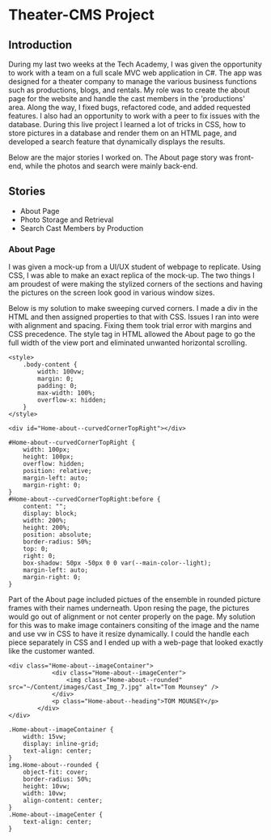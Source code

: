 # Theater-CMS Project

## Introduction
During my last two weeks at the Tech Academy, I was given the opportunity to work with a team on a full scale MVC web application in C#. The app was designed for a theater company to manage the various business functions such as productions, blogs, and rentals. My role was to create the about page for the website and handle the cast members in the 'productions' area. Along the way, I fixed bugs, refactored code, and added requested features. I also had an opportunity to work with a peer to fix issues with the database. During this live project I learned a lot of tricks in CSS, how to store pictures in a database and render them on an HTML page, and developed a search feature that dynamically displays the results.

Below are the major stories I worked on. The About page story was front-end, while the photos and search were mainly back-end.

## Stories
* About Page
* Photo Storage and Retrieval
* Search Cast Members by Production

### About Page
I was given a mock-up from a UI/UX student of webpage to replicate. Using CSS, I was able to make an exact replica of the mock-up. The two things I am proudest of were making the stylized corners of the sections and having the pictures on the screen look good in various window sizes. 

Below is my solution to make sweeping curved corners. I made a div in the HTML and then assigned properties to that with CSS. Issues I ran into were with alignment and spacing. Fixing them took trial error with margins and CSS precedence. The style tag in HTML allowed the About page to go the full width of the view port and eliminated unwanted horizontal scrolling.

```
<style>
    .body-content {
        width: 100vw;
        margin: 0;
        padding: 0;
        max-width: 100%;
        overflow-x: hidden;
    }
</style>

<div id="Home-about--curvedCornerTopRight"></div>

#Home-about--curvedCornerTopRight {
    width: 100px;
    height: 100px;
    overflow: hidden;
    position: relative;
    margin-left: auto;
    margin-right: 0;
}
#Home-about--curvedCornerTopRight:before {
    content: "";
    display: block;
    width: 200%;
    height: 200%;
    position: absolute;
    border-radius: 50%;
    top: 0;
    right: 0;
    box-shadow: 50px -50px 0 0 var(--main-color--light);
    margin-left: auto;
    margin-right: 0;
}
```

Part of the About page included pictues of the ensemble in rounded picture frames with their names underneath. Upon resing the page, the pictures would go out of alignment or not center properly on the page. My solution for this was to make image containers consiting of the image and the name and use vw in CSS to have it resize dynamically. I could the handle each piece separately in CSS and I ended up with a web-page that looked exactly like the customer wanted.

```
<div class="Home-about--imageContainer">
            <div class="Home-about--imageCenter">
                <img class="Home-about--rounded" src="~/Content/images/Cast_Img_7.jpg" alt="Tom Mounsey" />
            </div>
            <p class="Home-about--heading">TOM MOUNSEY</p>
        </div>
</div>

.Home-about--imageContainer {
    width: 15vw;
    display: inline-grid;
    text-align: center;
}
img.Home-about--rounded {
    object-fit: cover;
    border-radius: 50%;
    height: 10vw;
    width: 10vw;
    align-content: center;
}
.Home-about--imageCenter {
    text-align: center;
}
```
 

